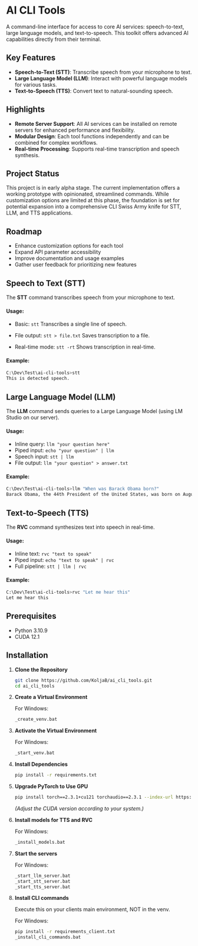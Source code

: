 # AI CLI Tools

A command-line interface for access to core AI services: speech-to-text, large language models, and text-to-speech. This toolkit offers advanced AI capabilities directly from their terminal.

## Key Features

- **Speech-to-Text (STT)**: Transcribe speech from your microphone to text.
- **Large Language Model (LLM)**: Interact with powerful language models for various tasks.
- **Text-to-Speech (TTS)**: Convert text to natural-sounding speech.

## Highlights

- **Remote Server Support**: All AI services can be installed on remote servers for enhanced performance and flexibility.
- **Modular Design**: Each tool functions independently and can be combined for complex workflows.
- **Real-time Processing**: Supports real-time transcription and speech synthesis.

## Project Status

This project is in early alpha stage. The current implementation offers a working prototype with opinionated, streamlined commands. While customization options are limited at this phase, the foundation is set for potential expansion into a comprehensive CLI Swiss Army knife for STT, LLM, and TTS applications.

## Roadmap

- Enhance customization options for each tool
- Expand API parameter accessibility
- Improve documentation and usage examples
- Gather user feedback for prioritizing new features

## Speech to Text (STT)

The **STT** command transcribes speech from your microphone to text.

#### Usage:

- Basic: `stt` 
  Transcribes a single line of speech.

- File output: `stt > file.txt`
  Saves transcription to a file.

- Real-time mode: `stt -rt`
  Shows transcription in real-time.

#### Example:

```bash
C:\Dev\Test\ai-cli-tools>stt
This is detected speech.
```

## Large Language Model (LLM)

The **LLM** command sends queries to a Large Language Model (using LM Studio on our server).

#### Usage:

- Inline query: `llm "your question here"`
- Piped input: `echo "your question" | llm`
- Speech input: `stt | llm`
- File output: `llm "your question" > answer.txt`

#### Example:

```bash
C:\Dev\Test\ai-cli-tools>llm "When was Barack Obama born?"
Barack Obama, the 44th President of the United States, was born on August 4, 1961.
```

## Text-to-Speech (TTS)

The **RVC** command synthesizes text into speech in real-time.

#### Usage:

- Inline text: `rvc "text to speak"`
- Piped input: `echo "text to speak" | rvc`
- Full pipeline: `stt | llm | rvc`

#### Example:

```bash
C:\Dev\Test\ai-cli-tools>rvc "Let me hear this"
Let me hear this
```

## Prerequisites

- Python 3.10.9
- CUDA 12.1

## Installation

1. **Clone the Repository**

   ```bash
   git clone https://github.com/KoljaB/ai_cli_tools.git
   cd ai_cli_tools
   ```

2. **Create a Virtual Environment**

   For Windows:

   ```bash
   _create_venv.bat
   ```

3. **Activate the Virtual Environment**

   For Windows:

   ```bash
   _start_venv.bat
   ```

4. **Install Dependencies**

   ```bash
   pip install -r requirements.txt
   ```

5. **Upgrade PyTorch to Use GPU**

   ```bash
   pip install torch==2.3.1+cu121 torchaudio==2.3.1 --index-url https://download.pytorch.org/whl/cu121
   ```
   *(Adjust the CUDA version according to your system.)*

6. **Install models for TTS and RVC**

   For Windows:

   ```bash
   _install_models.bat
   ```

7. **Start the servers**

   For Windows:

   ```bash
   _start_llm_server.bat
   _start_stt_server.bat
   _start_tts_server.bat
   ```

8. **Install CLI commands**

   Execute this on your clients main environment, NOT in the venv.

   For Windows:

   ```bash
   pip install -r requirements_client.txt
   _install_cli_commands.bat
   ```
